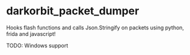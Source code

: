 # darkorbit_packet_dumper
Hooks flash functions and calls Json.Stringify on packets using python, frida and javascript!

TODO: Windows support
